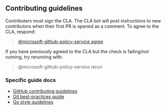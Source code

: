 ## Contributing guidelines
Contributers must sign the CLA. The CLA bot will post instructions to new contributors when their first PR is opened as a comment. To agree to the CLA, respond:

> [@microsoft-github-policy-service agree](https://github.com/microsoft/contributorlicenseagreement#accepting)

If you have previously agreed to the CLA but the check is failing/not running, try rerunning with:

> @microsoft-github-policy-service rerun


### Specific guide docs
- [GitHub contributing guidelines](docs/contributing/github.md)
- [Git best-practices guide](docs/contributing/git.md)
- [Go style guidelines](docs/contributing/go.md)
